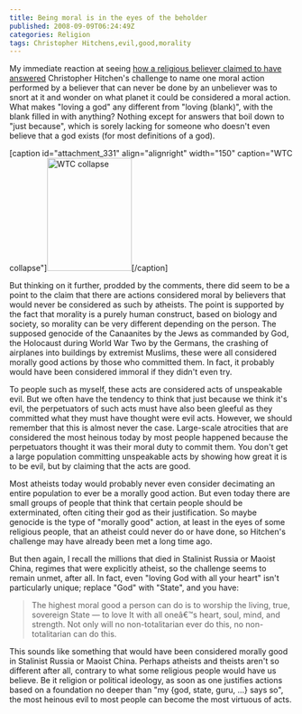 ```yaml
---
title: Being moral is in the eyes of the beholder
published: 2008-09-09T06:24:49Z
categories: Religion
tags: Christopher Hitchens,evil,good,morality
---
```


My immediate reaction at seeing <a href="http://unreasonablefaith.com/2008/09/08/hitchens-challenge-solved/">how a religious believer claimed to have answered</a> Christopher Hitchen's challenge to name one moral action performed by a believer that can never be done by an unbeliever was to snort at it and wonder on what planet it could be considered a moral action.  What makes "loving a god" any different from "loving (blank)", with the blank filled in with anything?  Nothing except for answers that boil down to "just because", which is sorely lacking for someone who doesn't even believe that a god exists (for most definitions of a god).

<!--more-->

[caption id="attachment_331" align="alignright" width="150" caption="WTC collapse"]<a href="http://blog.chungyc.org/2008/09/being-moral-is-in-the-eyes-of-the-beholder/241189716_ed16ffda77_o/" rel="attachment wp-att-331"><img src="http://blog.chungyc.org/wp-content/uploads/2008/09/241189716_ed16ffda77_o-150x200.jpg" alt="WTC collapse" width="150" height="200" class="size-medium wp-image-331" /></a>[/caption]

But thinking on it further, prodded by the comments, there did seem to be a point to the claim that there are actions considered moral by believers that would never be considered as such by atheists.  The point is supported by the fact that morality is a purely human construct, based on biology and society, so morality can be very different depending on the person.  The supposed genocide of the Canaanites by the Jews as commanded by God, the Holocaust during World War Two by the Germans, the crashing of airplanes into buildings by extremist Muslims, these were all considered morally good actions by those who committed them.  In fact, it probably would have been considered immoral if they didn't even try.

To people such as myself, these acts are considered acts of unspeakable evil.  But we often have the tendency to think that just because we think it's evil, the perpetuators of such acts must have also been gleeful as they committed what they must have thought were evil acts.  However, we should remember that this is almost never the case.  Large-scale atrocities that are considered the most heinous today by most people happened because the perpetuators thought it was their moral duty to commit them.  You don't get a large population committing unspeakable acts by showing how great it is to be evil, but by claiming that the acts are good.

Most atheists today would probably never even consider decimating an entire population to ever be a morally good action.  But even today there are small groups of people that think that certain people should be exterminated, often citing their god as their justification.  So maybe genocide is the type of "morally good" action, at least in the eyes of some religious people, that an atheist could never do or have done, so Hitchen's challenge may have already been met a long time ago.

But then again, I recall the millions that died in Stalinist Russia or Maoist China, regimes that were explicitly atheist, so the challenge seems to remain unmet, after all.  In fact, even "loving God with all your heart" isn't particularly unique; replace "God" with "State", and you have:

<blockquote>
The highest moral good a person can do is to worship the living, true, sovereign State &mdash; to love It with all oneâ€™s heart, soul, mind, and strength.  Not only will no non-totalitarian ever do this, no non-totalitarian can do this.
</blockquote>

This sounds like something that would have been considered morally good in Stalinist Russia or Maoist China.  Perhaps atheists and theists aren't so different after all, contrary to what some religious people would have us believe.  Be it religion or political ideology, as soon as one justifies actions based on a foundation no deeper than "my {god, state, guru, ...} says so", the most heinous evil to most people can become the most virtuous of acts.

